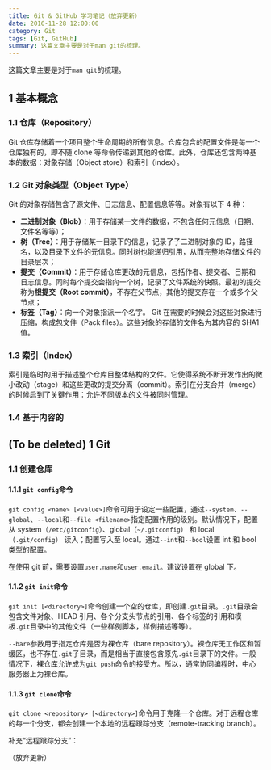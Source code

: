 ```yaml
---
title: Git & GitHub 学习笔记（放弃更新）
date: 2016-11-28 12:00:00
category: Git
tags: [Git, GitHub]
summary: 这篇文章主要是对于man git的梳理。
---
```

这篇文章主要是对于`man git`的梳理。

<!--more-->

## 1 基本概念

### 1.1 仓库（Repository）

Git 仓库存储着一个项目整个生命周期的所有信息。仓库包含的配置文件是每一个仓库独有的，即不随 clone 等命令传递到其他的仓库。此外，仓库还包含两种基本的数据：对象存储（Object store）和索引（index）。

### 1.2 Git 对象类型（Object Type）

Git 的对象存储包含了源文件、日志信息、配置信息等等。对象有以下 4 种：

- **二进制对象（Blob）**：用于存储某一文件的数据，不包含任何元信息（日期、文件名等等）；
- **树（Tree）**：用于存储某一目录下的信息，记录了子二进制对象的 ID，路径名，以及目录下文件的元信息。同时树也能递归引用，从而完整地存储文件的目录层次；
- **提交（Commit）**：用于存储仓库更改的元信息，包括作者、提交者、日期和日志信息。同时每个提交会指向一个树，记录了文件系统的快照。最初的提交称为**根提交（Root commit）**，不存在父节点，其他的提交存在一个或多个父节点；
- **标签（Tag）**：向一个对象指派一个名字。
Git 在需要的时候会对这些对象进行压缩，构成包文件（Pack files）。这些对象的存储的文件名为其内容的 SHA1 值。

### 1.3 索引（Index）

索引是临时的用于描述整个仓库目整体结构的文件。它使得系统不断开发作出的微小改动（stage）和这些更改的提交分离（commit）。索引在分支合并（merge）的时候启到了关键作用：允许不同版本的文件被同时管理。

### 1.4 基于内容的

## (To be deleted) 1 Git

### 1.1 创建仓库

#### 1.1.1 `git config`命令

`git config <name> [<value>]`命令可用于设定一些配置，通过`--system`、`--global`、`--local`和`--file <filename>`指定配置作用的级别。默认情况下，配置从 system（`/etc/gitconfig`）、global（`~/.gitconfig`） 和 local（`.git/config`） 读入；配置写入至 local。通过`--int`和`--bool`设置 int 和 bool 类型的配置。

在使用 git 前，需要设置`user.name`和`user.email`。建议设置在 global 下。

#### 1.1.2 `git init`命令

`git init [<directory>]`命令创建一个空的仓库，即创建`.git`目录。`.git`目录会包含文件对象、HEAD 引用、各个分支头节点的引用、各个标签的引用和模板`.git`目录中的其他文件（一些样例脚本，样例描述等等）。

`--bare`参数用于指定仓库是否为裸仓库（bare repository）。裸仓库无工作区和暂缓区，也不存在`.git`子目录，而是相当于直接包含原先`.git`目录下的文件。一般情况下，裸仓库允许成为`git push`命令的接受方。所以，通常协同编程时，中心服务器上为裸仓库。

#### 1.1.3 `git clone`命令

`git clone <repository> [<directory>]`命令用于克隆一个仓库。对于远程仓库的每一个分支，都会创建一个本地的远程跟踪分支（remote-tracking branch）。

补充“远程跟踪分支”：

（放弃更新）
